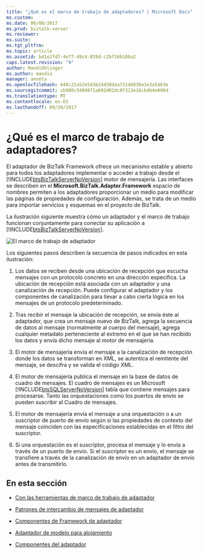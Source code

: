 ```yaml
---
title: "¿Qué es el marco de trabajo de adaptadores? | Microsoft Docs"
ms.custom: 
ms.date: 06/08/2017
ms.prod: biztalk-server
ms.reviewer: 
ms.suite: 
ms.tgt_pltfrm: 
ms.topic: article
ms.assetid: bd1e2fd7-4e77-49c4-839d-c2bf16b10ba2
caps.latest.revision: "9"
author: MandiOhlinger
ms.author: mandia
manager: anneta
ms.openlocfilehash: 648c22a52e543b24458daa73146836e1e3a5463e
ms.sourcegitcommit: cb908c540d8f1a692d01dc8f313e16cb4b4e696d
ms.translationtype: MT
ms.contentlocale: es-ES
ms.lasthandoff: 09/20/2017
---
```

# <a name="what-is-the-adapter-framework"></a>¿Qué es el marco de trabajo de adaptadores?
El adaptador de BizTalk Framework ofrece un mecanismo estable y abierto para todos los adaptadores implementar o acceder a trabajo desde el [!INCLUDE[btsBizTalkServerNoVersion](../includes/btsbiztalkservernoversion-md.md)] motor de mensajería. Las interfaces se describen en el **Microsoft.BizTalk.Adapter.Framework** espacio de nombres permiten a los adaptadores proporcionar un medio para modificar las páginas de propiedades de configuración. Además, se trata de un medio para importar servicios y esquemas en el proyecto de BizTalk.  
  
 La ilustración siguiente muestra cómo un adaptador y el marco de trabajo funcionan conjuntamente para conectar su aplicación a [!INCLUDE[btsBizTalkServerNoVersion](../includes/btsbiztalkservernoversion-md.md)].  
  
 ![El marco de trabajo de adaptador](../core/media/ebiz-sdk-adpttoday.gif "ebiz_sdk_adpttoday")  
  
 Los siguientes pasos describen la secuencia de pasos indicados en esta ilustración:  
  
1.  Los datos se reciben desde una ubicación de recepción que escucha mensajes con un protocolo concreto en una dirección específica. La ubicación de recepción está asociada con un adaptador y una canalización de recepción. Puede configurar el adaptador y los componentes de canalización para llevar a cabo cierta lógica en los mensajes de un protocolo predeterminado.  
  
2.  Tras recibir el mensaje la ubicación de recepción, se envía éste al adaptador, que crea un mensaje nuevo de BizTalk, agrega la secuencia de datos al mensaje (normalmente al cuerpo del mensaje), agrega cualquier metadato perteneciente al extremo en el que se han recibido los datos y envía dicho mensaje al motor de mensajería.  
  
3.  El motor de mensajería envía el mensaje a la canalización de recepción donde los datos se transforman en XML, se autentica el remitente del mensaje, se descifra y se valida el código XML.  
  
4.  El motor de mensajería publica el mensaje en la base de datos de cuadro de mensajes. El cuadro de mensajes es un Microsoft [!INCLUDE[btsSQLServerNoVersion](../includes/btssqlservernoversion-md.md)] tabla que contiene mensajes para procesarse. Tanto las orquestaciones como los puertos de envío se pueden suscribir al Cuadro de mensajes.  
  
5.  El motor de mensajería envía el mensaje a una orquestación o a un suscriptor de puerto de envío según si las propiedades de contexto del mensaje coinciden con las especificaciones establecidas en el filtro del suscriptor.  
  
6.  Si una orquestación es el suscriptor, procesa el mensaje y lo envía a través de un puerto de envío. Si el suscriptor es un envío, el mensaje se transfiere a través de la canalización de envío en un adaptador de envío antes de transmitirlo.  
  
## <a name="in-this-section"></a>En esta sección  
  
-   [Con las herramientas de marco de trabajo de adaptador](../core/using-the-adapter-framework-tools.md)  
  
-   [Patrones de intercambio de mensajes de adaptador](../core/adapter-message-exchange-patterns.md)  
  
-   [Componentes de Framework de adaptador](../core/adapter-framework-components.md)  
  
-   [Adaptador de modelo para alojamiento](../core/adapter-hosting-model.md)  
  
-   [Componentes del adaptador](../core/adapter-components.md)